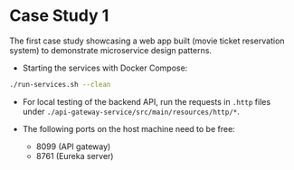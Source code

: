 # Case Study 1

The first case study showcasing a web app built (movie ticket reservation system) to demonstrate microservice design patterns.

- Starting the services with Docker Compose:

```bash
./run-services.sh --clean
```

- For local testing of the backend API, run the requests in `.http` files under `./api-gateway-service/src/main/resources/http/*`.

- The following ports on the host machine need to be free:
  - 8099 (API gateway)
  - 8761 (Eureka server)
